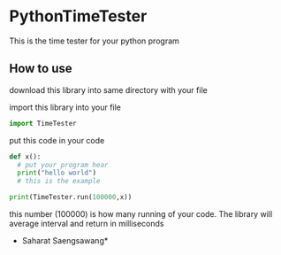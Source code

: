 # PythonTimeTester

This is the time tester for your python program

## How to use

download this library into same directory with your file

import this library into your file

```python
import TimeTester
```

put this code in your code

```python
def x():
  # put your program hear
  print("hello world")
  # this is the example

print(TimeTester.run(100000,x))
```

this number (100000) is how many running of your code. The library will average interval and return in milliseconds

* Saharat Saengsawang*
